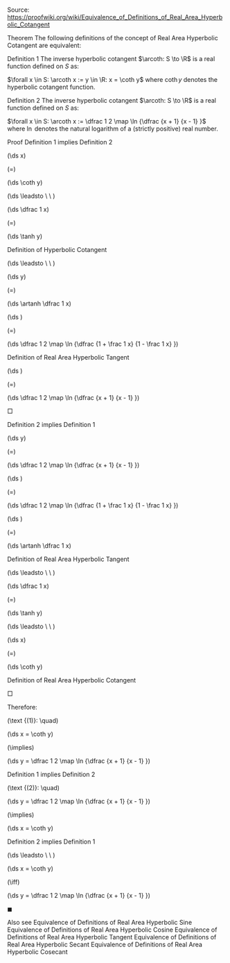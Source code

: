 # 

Source: https://proofwiki.org/wiki/Equivalence_of_Definitions_of_Real_Area_Hyperbolic_Cotangent



Theorem
The following definitions of the concept of Real Area Hyperbolic Cotangent are equivalent:

Definition 1
The inverse hyperbolic cotangent $\arcoth: S \to \R$ is a real function defined on $S$ as:

$\forall x \in S: \arcoth x := y \in \R: x = \coth y$
where $\coth y$ denotes the hyperbolic cotangent function.

Definition 2
The inverse hyperbolic cotangent $\arcoth: S \to \R$ is a real function defined on $S$ as:

$\forall x \in S: \arcoth x := \dfrac 1 2 \map \ln {\dfrac {x + 1} {x - 1} }$
where $\ln$ denotes the natural logarithm of a (strictly positive) real number.


Proof
Definition 1 implies Definition 2













\(\ds x\)

\(=\)







\(\ds \coth y\)














\(\ds \leadsto \ \ \)





\(\ds \dfrac 1 x\)

\(=\)







\(\ds \tanh y\)





Definition of Hyperbolic Cotangent








\(\ds \leadsto \ \ \)





\(\ds y\)

\(=\)







\(\ds \artanh \dfrac 1 x\)




















\(\ds \)

\(=\)







\(\ds \dfrac 1 2 \map \ln {\dfrac {1 + \frac 1 x} {1 - \frac 1 x} }\)





Definition of Real Area Hyperbolic Tangent














\(\ds \)

\(=\)







\(\ds \dfrac 1 2 \map \ln {\dfrac {x + 1} {x - 1} }\)









$\Box$


Definition 2 implies Definition 1













\(\ds y\)

\(=\)







\(\ds \dfrac 1 2 \map \ln {\dfrac {x + 1} {x - 1} }\)




















\(\ds \)

\(=\)







\(\ds \dfrac 1 2 \map \ln {\dfrac {1 + \frac 1 x} {1 - \frac 1 x} }\)




















\(\ds \)

\(=\)







\(\ds \artanh \dfrac 1 x\)





Definition of Real Area Hyperbolic Tangent








\(\ds \leadsto \ \ \)





\(\ds \dfrac 1 x\)

\(=\)







\(\ds \tanh y\)














\(\ds \leadsto \ \ \)





\(\ds x\)

\(=\)







\(\ds \coth y\)





Definition of Real Area Hyperbolic Cotangent



$\Box$

Therefore:




\(\text {(1)}: \quad\)









\(\ds x = \coth y\)

\(\implies\)







\(\ds y = \dfrac 1 2 \map \ln {\dfrac {x + 1} {x - 1} }\)





Definition 1 implies Definition 2




\(\text {(2)}: \quad\)









\(\ds y = \dfrac 1 2 \map \ln {\dfrac {x + 1} {x - 1} }\)

\(\implies\)







\(\ds x = \coth y\)





Definition 2 implies Definition 1








\(\ds \leadsto \ \ \)





\(\ds x = \coth y\)

\(\iff\)







\(\ds y = \dfrac 1 2 \map \ln {\dfrac {x + 1} {x - 1} }\)









$\blacksquare$


Also see
Equivalence of Definitions of Real Area Hyperbolic Sine
Equivalence of Definitions of Real Area Hyperbolic Cosine
Equivalence of Definitions of Real Area Hyperbolic Tangent
Equivalence of Definitions of Real Area Hyperbolic Secant
Equivalence of Definitions of Real Area Hyperbolic Cosecant




